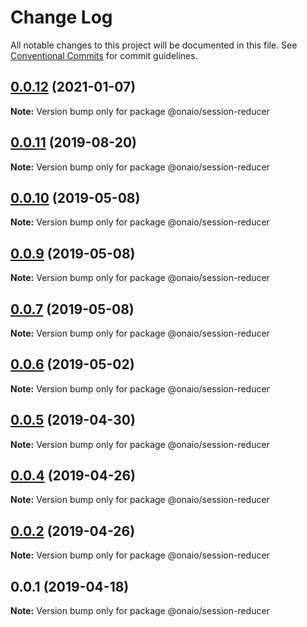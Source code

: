 # Change Log

All notable changes to this project will be documented in this file.
See [Conventional Commits](https://conventionalcommits.org) for commit guidelines.

## [0.0.12](https://github.com/onaio/js-tools/compare/@onaio/session-reducer@0.0.11...@onaio/session-reducer@0.0.12) (2021-01-07)

**Note:** Version bump only for package @onaio/session-reducer

## [0.0.11](https://github.com/onaio/js-tools/compare/@onaio/session-reducer@0.0.10...@onaio/session-reducer@0.0.11) (2019-08-20)

**Note:** Version bump only for package @onaio/session-reducer

## [0.0.10](https://github.com/onaio/js-tools/compare/@onaio/session-reducer@0.0.9...@onaio/session-reducer@0.0.10) (2019-05-08)

**Note:** Version bump only for package @onaio/session-reducer

## [0.0.9](https://github.com/onaio/js-tools/compare/@onaio/session-reducer@0.0.7...@onaio/session-reducer@0.0.9) (2019-05-08)

**Note:** Version bump only for package @onaio/session-reducer

## [0.0.7](https://github.com/onaio/js-tools/compare/@onaio/session-reducer@0.0.7...@onaio/session-reducer@0.0.7) (2019-05-08)

**Note:** Version bump only for package @onaio/session-reducer

## [0.0.6](https://github.com/onaio/js-tools/compare/@onaio/session-reducer@0.0.5...@onaio/session-reducer@0.0.6) (2019-05-02)

**Note:** Version bump only for package @onaio/session-reducer

## [0.0.5](https://github.com/onaio/js-tools/compare/@onaio/session-reducer@0.0.4...@onaio/session-reducer@0.0.5) (2019-04-30)

**Note:** Version bump only for package @onaio/session-reducer

## [0.0.4](https://github.com/onaio/js-tools/compare/@onaio/session-reducer@0.0.2...@onaio/session-reducer@0.0.4) (2019-04-26)

**Note:** Version bump only for package @onaio/session-reducer

## [0.0.2](https://github.com/onaio/js-tools/compare/@onaio/session-reducer@0.0.1...@onaio/session-reducer@0.0.2) (2019-04-26)

**Note:** Version bump only for package @onaio/session-reducer

## 0.0.1 (2019-04-18)

**Note:** Version bump only for package @onaio/session-reducer
